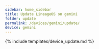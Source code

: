 ```yaml
---
sidebar: home_sidebar
title: Update LineageOS on gemini
folder: update
permalink: /devices/gemini/update/
device: gemini
---
```

{% include templates/device_update.md %}
